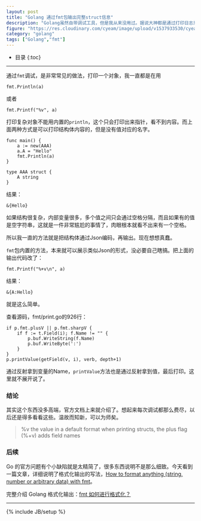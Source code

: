 ```yaml
---
layout: post
title: "Golang 通过fmt包输出完整struct信息"
description: "Golang虽然自带调试工具，但是我从来没用过。据说大神都是通过打印日志来调试^ ^。那么问题来了，如何才能完整的打印一个对象？"
figure: "https://res.cloudinary.com/cyeam/image/upload/v1537933530/cyeam//printf2.png"
category: "golang"
tags: ["Golang","fmt"]
---
```


* 目录
{:toc}

---

通过`fmt`调试，是非常常见的做法，打印一个对象，我一直都是在用

	fmt.Println(a)
	
或者

	fmt.Printf("%v", a)
	
打印复杂对象不能用内置的`println`，这个只会打印出来指针，看不到内容。而上面两种方式是可以打印结构体内容的，但是没有值对应的名字。

	func main() {
		a := new(AAA)
		a.A = "Hello"
		fmt.Println(a)
	}

	type AAA struct {
		A string
	}

结果：

	&{Hello}

<ins class="adsbygoogle"
     style="display:block; text-align:center;"
     data-ad-layout="in-article"
     data-ad-format="fluid"
     data-ad-client="ca-pub-1651120361108148"
     data-ad-slot="4918476613"></ins>
<script>
     (adsbygoogle = window.adsbygoogle || []).push({});
</script>

如果结构很复杂，内部变量很多，多个值之间只会通过空格分隔，而且如果有的值是空字符串，这就是一件非常尴尬的事情了，肉眼根本就看不出来有一个空格。

所以我一直的方法就是把结构体通过Json编码，再输出。现在想想真蠢。

`fmt`包内置的方法，本来就可以展示类似Json的形式，没必要自己瞎搞。把上面的输出代码改了：

	fmt.Printf("%+v\n", a)
	
结果：

	&{A:Hello}
	
就是这么简单。

查看源码，fmt/print.go的926行：

	if p.fmt.plusV || p.fmt.sharpV {
		if f := t.Field(i); f.Name != "" {
			p.buf.WriteString(f.Name)
			p.buf.WriteByte(':')
		}
	}
	p.printValue(getField(v, i), verb, depth+1)
	
通过反射拿到变量的Name，`printValue`方法也是通过反射拿到值，最后打印。这里就不展开说了。
	
### 结论

其实这个东西没多高端，官方文档上来就介绍了。想起来每次调试都那么费尽，以后还是得多看看这些。温故而知新，可以为师矣。

> %v	the value in a default format
> 		when printing structs, the plus flag (%+v) adds field names


### 后续

Go 的官方问题有个小缺陷就是太精简了，很多东西说明不是那么细致。今天看到一篇文章，详细说明了格式化输出的写法，[How to format anything (string, number or arbitrary data) with fmt](https://yourbasic.org/golang/fmt-printf-reference-cheat-sheet/)。

完整介绍 Golang 格式化输出：[fmt 如何进行格式化？](http://blog.cyeam.com/golang/2018/09/10/fmt)


---

{% include JB/setup %}
